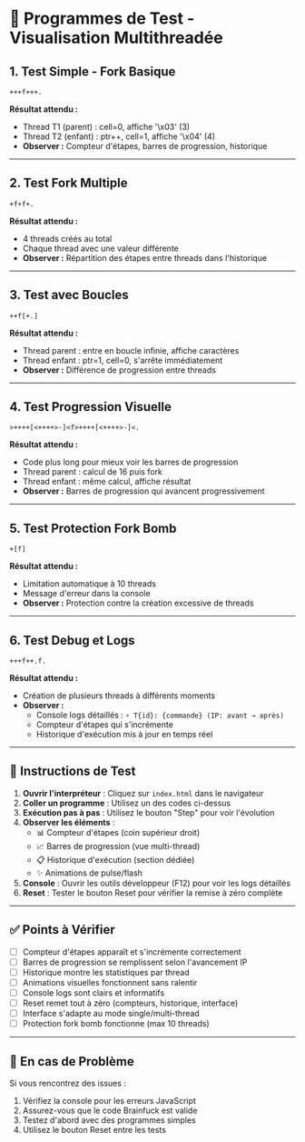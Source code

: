 # 🧪 Programmes de Test - Visualisation Multithreadée

## 1. Test Simple - Fork Basique
```brainfuck
+++f+++.
```
**Résultat attendu :**
- Thread T1 (parent) : cell=0, affiche '\x03' (3)
- Thread T2 (enfant) : ptr++, cell=1, affiche '\x04' (4)
- **Observer :** Compteur d'étapes, barres de progression, historique

---

## 2. Test Fork Multiple
```brainfuck
+f+f+.
```
**Résultat attendu :**
- 4 threads créés au total
- Chaque thread avec une valeur différente
- **Observer :** Répartition des étapes entre threads dans l'historique

---

## 3. Test avec Boucles
```brainfuck
++f[+.]
```
**Résultat attendu :**
- Thread parent : entre en boucle infinie, affiche caractères
- Thread enfant : ptr=1, cell=0, s'arrête immédiatement
- **Observer :** Différence de progression entre threads

---

## 4. Test Progression Visuelle
```brainfuck
>++++[<++++>-]<f>++++[<++++>-]<.
```
**Résultat attendu :**
- Code plus long pour mieux voir les barres de progression
- Thread parent : calcul de 16 puis fork
- Thread enfant : même calcul, affiche résultat
- **Observer :** Barres de progression qui avancent progressivement

---

## 5. Test Protection Fork Bomb
```brainfuck
+[f]
```
**Résultat attendu :**
- Limitation automatique à 10 threads
- Message d'erreur dans la console
- **Observer :** Protection contre la création excessive de threads

---

## 6. Test Debug et Logs
```brainfuck
+++f++.f.
```
**Résultat attendu :**
- Création de plusieurs threads à différents moments
- **Observer :** 
  - Console logs détaillés : `⚡ T{id}: {commande} (IP: avant → après)`
  - Compteur d'étapes qui s'incrémente
  - Historique d'exécution mis à jour en temps réel

---

## 🎯 Instructions de Test

1. **Ouvrir l'interpréteur** : Cliquez sur `index.html` dans le navigateur
2. **Coller un programme** : Utilisez un des codes ci-dessus
3. **Exécution pas à pas** : Utilisez le bouton "Step" pour voir l'évolution
4. **Observer les éléments** :
   - 📊 Compteur d'étapes (coin supérieur droit)
   - 📈 Barres de progression (vue multi-thread)
   - 📋 Historique d'exécution (section dédiée)
   - ✨ Animations de pulse/flash
5. **Console** : Ouvrir les outils développeur (F12) pour voir les logs détaillés
6. **Reset** : Tester le bouton Reset pour vérifier la remise à zéro complète

---

## ✅ Points à Vérifier

- [ ] Compteur d'étapes apparaît et s'incrémente correctement
- [ ] Barres de progression se remplissent selon l'avancement IP
- [ ] Historique montre les statistiques par thread
- [ ] Animations visuelles fonctionnent sans ralentir
- [ ] Console logs sont clairs et informatifs
- [ ] Reset remet tout à zéro (compteurs, historique, interface)
- [ ] Interface s'adapte au mode single/multi-thread
- [ ] Protection fork bomb fonctionne (max 10 threads)

---

## 🐛 En cas de Problème

Si vous rencontrez des issues :
1. Vérifiez la console pour les erreurs JavaScript
2. Assurez-vous que le code Brainfuck est valide
3. Testez d'abord avec des programmes simples
4. Utilisez le bouton Reset entre les tests